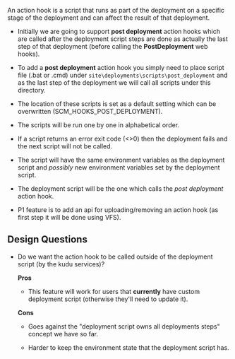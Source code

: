 An action hook is a script that runs as part of the deployment on a specific stage of the deployment and can affect the result of that deployment.

- Initially we are going to support **post deployment** action hooks which are called after the deployment script steps are done as actually the last step of that deployment (before calling the **PostDeployment** web hooks).

- To add a **post deployment** action hook you simply need to place script file (.bat or .cmd) under ```site\deployments\scripts\post_deployment``` and as the last step of the deployment we will call all scripts under this directory.

- The location of these scripts is set as a default setting which can be overwritten (SCM_HOOKS_POST_DEPLOYMENT).

- The scripts will be run one by one in alphabetical order.

- If a script returns an error exit code (<>0) then the deployment fails and the next script will not be called.

- The script will have the same environment variables as the deployment script and *possibly* new environment variables set by the deployment script.

- The deployment script will be the one which calls the *post deployment* action hook.

- P1 feature is to add an api for uploading/removing an action hook (as first step it will be done using VFS).

## Design Questions ##

- Do we want the action hook to be called outside of the deployment script (by the kudu services)?

    **Pros**

    - This feature will work for users that **currently** have custom deployment script (otherwise they'll need to update it).

    **Cons**

    - Goes against the "deployment script owns all deployments steps" concept we have so far.

    - Harder to keep the environment state that the deployment script has.
